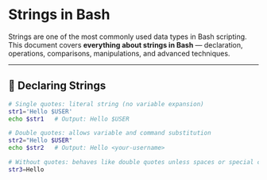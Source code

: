 # Strings in Bash

Strings are one of the most commonly used data types in Bash scripting.
This document covers **everything about strings in Bash** — declaration, operations, comparisons, manipulations, and advanced techniques.

---

## 📌 Declaring Strings

```bash
# Single quotes: literal string (no variable expansion)
str1='Hello $USER'
echo $str1   # Output: Hello $USER

# Double quotes: allows variable and command substitution
str2="Hello $USER"
echo $str2   # Output: Hello <your-username>

# Without quotes: behaves like double quotes unless spaces or special chars
str3=Hello
```

